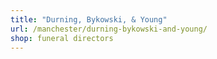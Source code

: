 ```yaml
---
title: "Durning, Bykowski, & Young"
url: /manchester/durning-bykowski-and-young/
shop: funeral directors
---
```

